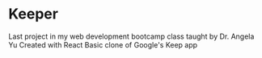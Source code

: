 # Keeper
Last project in my web development bootcamp class taught by Dr. Angela Yu
Created with React
Basic clone of Google's Keep app

